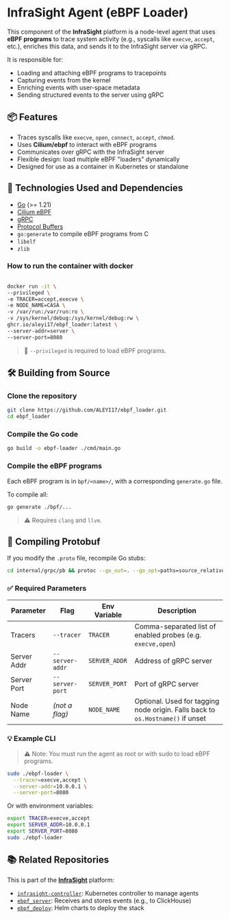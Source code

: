 # InfraSight Agent (eBPF Loader)

This component of the **InfraSight** platform is a node-level agent that uses **eBPF programs** to trace system activity (e.g., syscalls like `execve`, `accept`, etc.), enriches this data, and sends it to the InfraSight server via gRPC.

It is responsible for:
- Loading and attaching eBPF programs to tracepoints
- Capturing events from the kernel
- Enriching events with user-space metadata
- Sending structured events to the server using gRPC

## 📦 Features

- Traces syscalls like `execve`, `open`, `connect`, `accept`, `chmod`.
- Uses **Cilium/ebpf** to interact with eBPF programs
- Communicates over gRPC with the InfraSight server
- Flexible design: load multiple eBPF "loaders" dynamically
- Designed for use as a container in Kubernetes or standalone

## 🧱 Technologies Used and Dependencies

- [Go](https://golang.org/) (>= 1.21)
- [Cilium eBPF](https://github.com/cilium/ebpf)
- [gRPC](https://grpc.io/)
- [Protocol Buffers](https://protobuf.dev/)
- `go:generate` to compile eBPF programs from C
- `libelf`
- `zlib`


### How to run the container with docker

```bash

docker run -it \
--privileged \
-e TRACER=accept,execve \
-e NODE_NAME=CASA \
-v /var/run:/var/run:ro \
-v /sys/kernel/debug:/sys/kernel/debug:rw \
ghcr.io/aleyi17/ebpf_loader:latest \
--server-addr=server \
--server-port=8080

```
> 🔐 `--privileged` is required to load eBPF programs.

## 🛠️ Building from Source

### Clone the repository
```bash
git clone https://github.com/ALEYI17/ebpf_loader.git
cd ebpf_loader
```

### Compile the Go code
```bash
go build -o ebpf-loader ./cmd/main.go
```

### Compile the eBPF programs
Each eBPF program is in `bpf/<name>/`, with a corresponding `generate.go` file.

To compile all:
```bash
go generate ./bpf/...
```

> ⚠️ Requires `clang` and `llvm`.


## 🧪 Compiling Protobuf
If you modify the `.proto` file, recompile Go stubs:

```bash
cd internal/grpc/pb && protoc --go_out=. --go_opt=paths=source_relative --go-grpc_out=. --go-grpc_opt=paths=source_relative ebpf_event.proto
```

### ✅ Required Parameters

| Parameter     | Flag              | Env Variable   | Description                               |
|---------------|------------------|----------------|-------------------------------------------|
| Tracers       | `--tracer`       | `TRACER`       | Comma-separated list of enabled probes (e.g. `execve,open`) |
| Server Addr   | `--server-addr`  | `SERVER_ADDR`  | Address of gRPC server                    |
| Server Port   | `--server-port`  | `SERVER_PORT`  | Port of gRPC server                       |
| Node Name     | _(not a flag)_   | `NODE_NAME`    | Optional. Used for tagging node origin. Falls back to `os.Hostname()` if unset |

### 💡 Example CLI
> ⚠️ Note: You must run the agent as root or with sudo to load eBPF programs.
```bash
sudo ./ebpf-loader \
  --tracer=execve,accept \
  --server-addr=10.0.0.1 \
  --server-port=8080
```

Or with environment variables:

```bash
export TRACER=execve,accept
export SERVER_ADDR=10.0.0.1
export SERVER_PORT=8080
sudo ./ebpf-loader
```

## 📚 Related Repositories

This is part of the **[InfraSight](https://github.com/ALEYI17/InfraSight)** platform:

- [`infrasight-controller`](https://github.com/ALEYI17/infrasight-controller): Kubernetes controller to manage agents
- [`ebpf_server`](https://github.com/ALEYI17/ebpf_server): Receives and stores events (e.g., to ClickHouse)
- [`ebpf_deploy`](https://github.com/ALEYI17/ebpf_deploy): Helm charts to deploy the stack
